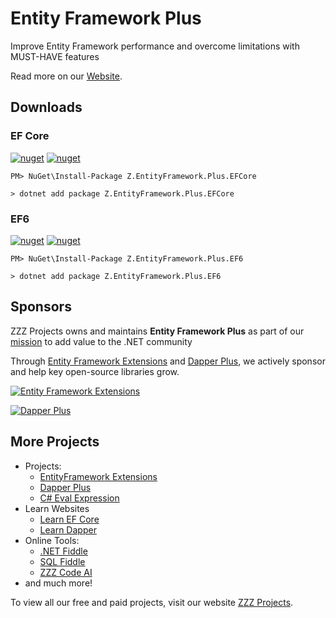 # Entity Framework Plus
Improve Entity Framework performance and overcome limitations with MUST-HAVE features

Read more on our [Website](https://entityframework-plus.net/).

## Downloads

### EF Core

[![nuget](https://img.shields.io/nuget/v/Z.EntityFramework.Plus.EFCore?logo=nuget&style=flat-square)](https://www.nuget.org/packages/Z.EntityFramework.Plus.EFCore)
[![nuget](https://img.shields.io/nuget/dt/Z.EntityFramework.Plus.EFCore?logo=nuget&style=flat-square)](https://www.nuget.org/packages/Z.EntityFramework.Plus.EFCore)

```
PM> NuGet\Install-Package Z.EntityFramework.Plus.EFCore
```

```
> dotnet add package Z.EntityFramework.Plus.EFCore
```

### EF6

[![nuget](https://img.shields.io/nuget/v/Z.EntityFramework.Plus.EF6?logo=nuget&style=flat-square)](https://www.nuget.org/packages/Z.EntityFramework.Plus.EF6)
[![nuget](https://img.shields.io/nuget/dt/Z.EntityFramework.Plus.EF6?logo=nuget&style=flat-square)](https://www.nuget.org/packages/Z.EntityFramework.Plus.EF6)

```
PM> NuGet\Install-Package Z.EntityFramework.Plus.EF6
```

```
> dotnet add package Z.EntityFramework.Plus.EF6
```

## Sponsors

ZZZ Projects owns and maintains **Entity Framework Plus** as part of our [mission](https://zzzprojects.com/mission) to add value to the .NET community

Through [Entity Framework Extensions](https://entityframework-extensions.net/?utm_source=zzzprojects&utm_medium=entityframeworkplus) and [Dapper Plus](https://dapper-plus.net/?utm_source=zzzprojects&utm_medium=entityframeworkplus), we actively sponsor and help key open-source libraries grow.

[![Entity Framework Extensions](https://raw.githubusercontent.com/zzzprojects/EntityFramework-Plus/master/entity-framework-extensions-sponsor.png)](https://entityframework-extensions.net/bulk-insert?utm_source=zzzprojects&utm_medium=entityframeworkplus)

[![Dapper Plus](https://raw.githubusercontent.com/zzzprojects/EntityFramework-Plus/master/dapper-plus-sponsor.png)](https://dapper-plus.net/bulk-insert?utm_source=zzzprojects&utm_medium=entityframeworkplus)

## More Projects

- Projects:
   - [EntityFramework Extensions](https://entityframework-extensions.net/)
   - [Dapper Plus](https://dapper-plus.net/)
   - [C# Eval Expression](https://eval-expression.net/)
- Learn Websites
   - [Learn EF Core](https://www.learnentityframeworkcore.com/)
   - [Learn Dapper](https://www.learndapper.com/)
- Online Tools:
   - [.NET Fiddle](https://dotnetfiddle.net/)
   - [SQL Fiddle](https://sqlfiddle.com/)
   - [ZZZ Code AI](https://zzzcode.ai/)
- and much more!

To view all our free and paid projects, visit our website [ZZZ Projects](https://zzzprojects.com/).
